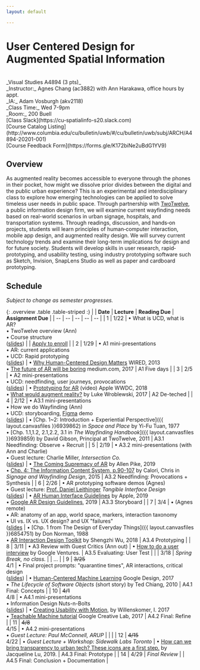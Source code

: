 ```yaml
---
layout: default

---
```


# User Centered Design for Augmented Spatial Information

<br>
_Visual Studies A4894 (3 pts)_ <br>
_Instructor:_ Agnes Chang (ac3882) with Ann Harakawa, office hours by appt. <br>
_IA:_ Adam Vosburgh (akv2118)<br>
_Class Time:_ Wed 7-9pm <br>
_Room:_ 200 Buell <br>
[Class Slack](https://cu-spatialinfo-s20.slack.com) <br>
[Course Catalog Listing](http://www.columbia.edu/cu/bulletin/uwb/#/cu/bulletin/uwb/subj/ARCH/A4894-20201-001) <br>
[Course Feedback Form](https://forms.gle/K172biNe2uBdG1YV9) <br>

## Overview

As augmented reality becomes accessible to everyone through the phones in their pocket, how might we dissolve prior divides between the digital and the public urban experience? This is an experimental and interdisciplinary class to explore how emerging technologies can be applied to solve timeless user needs in public space. Through partnership with [TwoTwelve](http://www.twotwelve.com/), a public information design firm, we will examine current wayfinding needs based on real-world scenarios in urban signage, hospitals, and transportation systems. Through readings, discussion, and hands‐on projects, students will learn principles of human‐computer interaction, mobile app design, and augmented reality design. We will survey current technology trends and examine their long-term implications for design and for future society. Students will develop skills in user research, rapid‐prototyping, and usability testing, using industry prototyping software such as Sketch, Invision, SnapLens Studio as well as paper and cardboard prototyping.


## Schedule
_Subject to change as semester progresses._

{: .overview .table .table-striped :}
|  | **Date** | **Lecture** | **Reading Due** | **Assignment Due** |
| -- | -- | -- | -- | -- |
| 1        | 1/22     | • What is UCD, what is AR?<br>• TwoTwelve overview (Ann)<br>• Course structure<br>([slides](https://docs.google.com/presentation/d/13yrgzOjsCOtmdtj6PEFNqrDayXyoDiWz1_qs4MgI0Iw/edit?usp=sharing)) |                                                                                                                                                                                                                                                                                 | [Apply to enroll](https://forms.gle/dKc8YTB8YCKDW2Ya6) |
| 2        | 1/29   | • A1 mini-presentations<br>• AR: current applications<br>• UCD: Rapid prototyping<br>([slides](https://docs.google.com/presentation/d/1ccvYpHhp8exK7g_gcnSIGDoC7seHlM-0NR6kS5Uez0M/edit?usp=sharing))           | • [Why Human-Centered Design Matters](https://www.wired.com/insights/2013/12/human-centered-design-matters/) WIRED, 2013<br>• [The future of AR will be boring](https://medium.com/@warronbebster/the-future-of-augmented-reality-will-be-boring-fc95be238ef4) medium.com, 2017 | A1 Five days |
| 3        | 2/5      | • A2 mini-presentations<br>• UCD: needfinding, user journeys, provocations<br>([slides](https://docs.google.com/presentation/d/1f2ZJGiyUhmMy9Bh5tzDzzcNx9Wa7O5nMFnHWGsdbLcw/edit?usp=sharing))                             | • [Prototyping for AR](https://developer.apple.com/videos/play/wwdc2018/808/) (video) Apple WWDC, 2018<br>• [What would augment reality?](https://www.lukew.com/ff/entry.asp?1974) by Luke Wroblewski, 2017                                                                        | A2 De-teched                                           |
| 4        | 2/12     | • A3.1 mini-presentations<br>• How we do Wayfinding (Ann)<br>• UCD: storyboarding, [Figma](http://figma.com/) demo<br>([slides](https://docs.google.com/presentation/d/1AScRj9S5KZWTvduvrnVrCkMHpqtOqjdrLAv9sLfjxsc/edit?usp=sharing))                                                   | • [Chp. 1~2: Introduction + Experiential Perspective]({{ layout.canvasfiles }}6939862) in _Space and Place_ by Yi-Fu Tuan, 1977<br>• [Chp. 1.1,1.2, 2.1,2.2, 3.1 in _The Wayfinding Handbook_]({{ layout.canvasfiles }}6939859) by David Gibson, Principal at TwoTwelve, 2011                                                                                                                                                                      | A3.1 Needfinding: Observe + Recruit                  |
| 5        | 2/19     | • A3.2 mini-presentations (with Ann and Charlie)<br>• Guest lecture: Charlie Miller, _Intersection Co._<br>([slides](https://docs.google.com/presentation/d/1ZnR9fJ94D13XDGYW3QtjgwMoRbVqL--OLmh9F45N4GY/edit?usp=sharing)) | • [The Coming Supremacy of AR](https://allenpike.com/2019/the-supremacy-of-ar) by Allen Pike, 2019<br>• [Chp. 4: The Information Content System, p.90-107](https://clio.columbia.edu/catalog/11557934) by Calori, Chris in _Signage and Wayfinding Design_, 2015 | A3.2 Needfinding: Provocations + Synthesis             |
| 6        | 2/26     | • AR prototyping software demos (Agnes)<br>• Guest lecture: [Prof. Daniel Leithinger](https://www.colorado.edu/atlas/daniel-leithinger) _Tangible Interface Design_<br>([slides](https://docs.google.com/presentation/d/1IqQgWurTsw_Blw63Wlxaax58bAYuLkrZppxCNj3XdPw/edit?usp=sharing))                            | • [AR Human Interface Guidelines](https://developer.apple.com/ios/human-interface-guidelines/technologies/augmented-reality/) by Apple, 2019<br>• [Google AR Design Guidelines](https://designguidelines.withgoogle.com/ar-design/augmented-reality-design-guidelines/), 2019                                                                                                                                                                                                                 | A3.3 Storyboard                           |
| 7        | 3/4      | • (Agnes remote)<br>• AR: anatomy of an app, world space, markers, interaction taxonomy<br>• UI vs. IX vs. UX design? and UX "failures"<br>([slides](https://docs.google.com/presentation/d/159qgbBaUgU6UiCEbA5rGhXqaQHOEb1iuz4tRKufAPyw/edit?usp=sharing)        | • [Chp. 1 from The Design of Everyday Things]({{ layout.canvasfiles }}6854751) by Don Norman, 1988<br>• [AR Interaction Design Toolkit](https://blog.prototypr.io/ar-interaction-design-toolkit-f47ca0733e31) by Shengzhi Wu, 2018                                                                                                                                    | A3.4 Prototyping                            |
| 8        | 3/11     | • A3 Review with Guest Critics (Ann out)                                                               | • [How to do a user interview](https://www.youtube.com/watch?v=Qq3OiHQ-HCU) by Google Ventures.                                                                                                                                                                                 | A3.5 Evaluating: User Test                             |
|          | 3/18     | *Spring Break, no class.*                                                                              |                                                                                                                                                                                                                                                                                 | …                                                      |
| 9        | ~~3/25~~<br>4/1     | • Final project prompts: "quarantine times", AR interactions, critical design<br>([slides](https://docs.google.com/presentation/d/1CHVgNC1b2EwlSl-tIb2RMIKOK6WdBZT_a09tWTHoqW8/edit#slide=id.g727ae0e415_1_71))                | • [Human-Centered Machine Learning](https://medium.com/google-design/human-centered-machine-learning-a770d10562cd) Google Design, 2017<br>• _The Lifecycle of Software Objects_ (short story) by Ted Chiang, 2010                                                                                                                                        | A4.1 Final: Concepts                                  |
| 10       | ~~4/1~~<br>4/8      | • A4.1 mini-presentations<br>• Information Design Nuts-n-Bolts<br>([slides](https://docs.google.com/presentation/d/1U5XJU-Oqr1TB7fyuvhBXkFUIRH31c9Oi9qFsBvcnL4c/edit?usp=sharing))                                                                                  | • [Creating Usability with Motion](https://medium.com/ux-in-motion/creating-usability-with-motion-the-ux-in-motion-manifesto-a87a4584ddc), by Willenskomer, I. 2017<br>• [Teachable Machine tutorial](https://teachablemachine.withgoogle.com/) Google Creative Lab, 2017                                                                                                             | A4.2 Final: Refine                                   |
| 11       | ~~4/8~~<br>4/15      | • A4.2 mini-presentations<br>• *Guest Lecture: Paul McConnell, ARUP*                                                                     |                                                                                                                                                                                                                                                                                 |                                                        |
| 12       | ~~4/15~~<br>4/22     | • *Guest Lecture + Workshop: Sidewalk Labs Toronto*                              | • [How can we bring transparency to urban tech? These icons are a first step.](https://medium.com/sidewalk-talk/how-can-we-make-urban-tech-transparent-these-icons-are-a-first-step-f03f237f8ff0) by Jacqueline Lu, 2019.                                                                                                                                                        | A4.3 Final: Prototype                                  |
| 14       | 4/29     | *Final Review*                                                                      |                                                                                                                                                                                                                                                                                 | A4.5 Final: Conclusion + Documentation                 |
